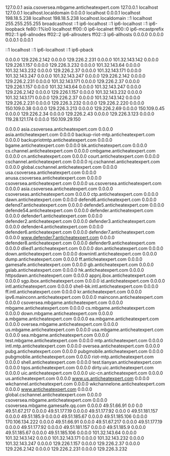 127.0.0.1 asia.csoversea.mbgame.anticheatexpert.com
127.0.0.1 localhost
127.0.0.1 localhost.localdomain
0.0.0.0 localhost
0.0.0.1 localhost
198.18.5.238  localhost
198.18.5.238   localhost.localdomain
::1	localhost
255.255.255.255 broadcasthost
::1 ip6-localhost
::1 ip6-localhost
::1 ip6-loopback
fe80::1%lo0 localhost
ff00::0 ip6-localnet
ff00::0 ip6-mcastprefix
ff02::1 ip6-allnodes
ff02::2 ip6-allrouters
ff02::3 ip6-allhosts
0.0.0.0 0.0.0.0
0.0.0.1 0.0.0.1

::1	localhost
::1	ip6-localhost
::1	ip6-pback

0.0.0.0 129.226.2.142
0.0.0.0 129.226.2.231
0.0.0.0 101.32.143.142
0.0.0.0 129.226.1.157
0.0.0.0 129.226.3.232
0.0.0.0 101.32.143.64
0.0.0.0 101.32.143.232
0.0.0.0 129.226.2.37
0.0.0.0 101.32.143.171
0.0.0.0 101.32.143.247
0.0.0.0 101.32.143.247
0.0.0.0 129.226.2.142
0.0.0.0 129.226.2.231
0.0.0.0 101.32.143.171
0.0.0.0 129.226.2.37
0.0.0.0 129.226.1.157
0.0.0.0 101.32.143.64
0.0.0.0 101.32.143.247
0.0.0.0 129.226.2.142
0.0.0.0 129.226.1.157
0.0.0.0 101.32.143.232
0.0.0.0 101.32.143.171
0.0.0.0 129.226.2.37
0.0.0.0 101.32.143.142
0.0.0.0 129.226.2.231
0.0.0.0 129.226.3.232
0.0.0.0 129.226.2.220
0.0.0.0 150.109.0.38
0.0.0.0 129.226.3.213
0.0.0.0 129.226.2.69
0.0.0.0 150.109.0.45
0.0.0.0 129.226.2.34
0.0.0.0 129.226.2.43
0.0.0.0 129.226.3.123
0.0.0.0 119.28.121.174
0.0.0.0 150.109.29.150

0.0.0.0 asia.csoversea.anticheatexpert.com 
0.0.0.0 asia.anticheatexpert.com
0.0.0.0 backup-riot-mtp.anticheatexpert.com
0.0.0.0 backupriotmtp.anticheatexpert.com
0.0.0.0 bgame.anticheatexpert.com
0.0.0.0 bk.anticheatexpert.com
0.0.0.0 cs.channel.anticheatexpert.com
0.0.0.0 cmbgame.anticheatexpert.com
0.0.0.0 cn.anticheatexpert.com
0.0.0.0 court.anticheatexpert.com
0.0.0.0 cschannel.anticheatexpert.com
0.0.0.0 nj.cschannel.anticheatexpert.com
0.0.0.0 global.cschannel.anticheatexpert.com
0.0.0.0 usa.csoversea.anticheatexpert.com
0.0.0.0 anusa.csoversea.anticheatexpert.com
0.0.0.0 csoversea.anticheatexpert.com
0.0.0.0 us.csoversea.anticheatexpert.com
0.0.0.0 asia.csoversea.anticheatexpert.com
0.0.0.0 csoverseas.anticheatexpert.com
0.0.0.0 ctp.anticheatexpert.com
0.0.0.0 dawn.anticheatexpert.com
0.0.0.0 defend6.anticheatexpert.com
0.0.0.0 defend7.anticheatexpert.com
0.0.0.0 defende5.anticheatexpert.com
0.0.0.0 defende54.anticheatexpert.com
0.0.0.0 defender.anticheatexpert.com
0.0.0.0 defender1.anticheatexpert.com
0.0.0.0 defender2.anticheatexpert.com
0.0.0.0 defender3.anticheatexpert.com
0.0.0.0 defender4.anticheatexpert.com
0.0.0.0 defender6.anticheatexpert.com
0.0.0.0 defender7.anticheatexpert.com
0.0.0.0 www.defender7.anticheatexpert.com
0.0.0.0 defender8.anticheatexpert.com
0.0.0.0 defender9.anticheatexpert.com
0.0.0.0 dlied1.anticheatexpert.com
0.0.0.0 don.anticheatexpert.com
0.0.0.0 down.anticheatexpert.com
0.0.0.0 downintl.anticheatexpert.com
0.0.0.0 dump.anticheatexpert.com
0.0.0.0 ff.anticheatexpert.com
0.0.0.0 gamesafe.anticheatexpert.com
0.0.0.0 gb.anticheatexpert.com
0.0.0.0 gslab.anticheatexpert.com
0.0.0.0 hk.anticheatexpert.com
0.0.0.0 httpsdawn.anticheatexpert.com
0.0.0.0 appnj.ibox.anticheatexpert.com
0.0.0.0 sgp.ibox.anticheatexpert.com
0.0.0.0 id.anticheatexpert.com
0.0.0.0 intl.anticheatexpert.com
0.0.0.0 shell-bk.intl.anticheatexpert.com
0.0.0.0 ff.intl.anticheatexpert.com
0.0.0.0 kr.anticheatexpert.com
0.0.0.0 ipv6.mainconn.anticheatexpert.com
0.0.0.0 mainconn.anticheatexpert.com
0.0.0.0 csoversea.mbgame.anticheatexpert.com
0.0.0.0 mbgame.anticheatexpert.com
0.0.0.0 cs.mbgame.anticheatexpert.com
0.0.0.0 down.mbgame.anticheatexpert.com
0.0.0.0 a.mbgame.anticheatexpert.com
0.0.0.0 ea.mbgame.anticheatexpert.com
0.0.0.0 oversea.mbgame.anticheatexpert.com
0.0.0.0 us.mbgame.anticheatexpert.com
0.0.0.0 usa.mbgame.anticheatexpert.com
0.0.0.0 sea.mbgame.anticheatexpert.com
0.0.0.0 test.mbgame.anticheatexpert.com
0.0.0.0 mtp.anticheatexpert.com
0.0.0.0 intl.mtp.anticheatexpert.com
0.0.0.0 oversea.anticheatexpert.com
0.0.0.0 pubg.anticheatexpert.com
0.0.0.0 pubgmobile.anticheatexpert.com
0.0.0.0 pubgmoblie.anticheatexpert.com
0.0.0.0 riot-mtp.anticheatexpert.com
0.0.0.0 shell.anticheatexpert.com
0.0.0.0 test.tianyan.anticheatexpert.com
0.0.0.0 tqos.anticheatexpert.com
0.0.0.0 dirty.uic.anticheatexpert.com
0.0.0.0 uic.anticheatexpert.com
0.0.0.0 uic-cn.anticheatexpert.com
0.0.0.0 us.anticheatexpert.com
0.0.0.0 www.us.anticheatexpert.com
0.0.0.0 wkchannel.anticheatexpert.com
0.0.0.0 wkchannelone.anticheatexpert.com
0.0.0.0 www.anticheatexpert.com
0.0.0.0 global.cschannel.anticheatexpert.com
0.0.0.0 csoversea.mbgame.anticheatexpert.com
0.0.0.0 csoversea.mbgame.gamesafe.qq.com
0.0.0.0 49.51.66.91
0.0 0.0 49.51.67.217
0.0.0.0 49.51.177.19
0.0.0.0 49.51.177.92
0.0.0 0 49.51.181.157
0.0.0.0 49.51.185.9
0.0.0.0 49.51.185.67
0.0.0.0 49.51.185.106
0.0.0.0 170.106.134.222
0.0.0.0 49.51.66.91
0.0.0.0 49.51.67.217
0.0.0.0 49.51.177.19
0.0.0.0 49.51.177.92
0.0.0.0 49.51.181.157
0.0.0.0 49.51.185.9
0.0.0.0 49.51.185.67
0.0.0.0 49.51.185.106
0.0.0.0 101.32.143.64
0.0.0.0 101.32.143.142
0.0.0.0 101.32.143.171
0.0.0.0 101.32.143.232
0.0.0.0 101.32.143.247
0.0.0.0 129.226.1.157
0.0.0.0 129.226.2.37
0.0.0.0 129.226.2.142
0.0.0.0 129.226.2.231
0.0.0.0 129.226.3.232

